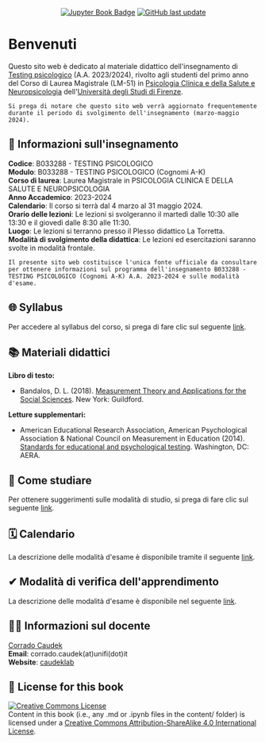 <div align="center">

<a target="_blank" rel="noopener noreferrer" href="https://ccaudek.github.io/psy_test">![Jupyter Book Badge](https://jupyterbook.org/badge.svg)</a> <a target="_blank" rel="noopener noreferrer" href="https://github.com/ccaudek/psy_test">![GitHub last update](https://img.shields.io/github/last-commit/ccaudek/psy_test?color=blue&label=last%20update)</a>

</div>

# Benvenuti

Questo sito web è dedicato al materiale didattico dell'insegnamento di [Testing psicologico](https://www.unifi.it/p-ins2-2023-690310-0.html) (A.A. 2023/2024), rivolto agli studenti del primo anno del Corso di Laurea Magistrale (LM-51) in [Psicologia Clinica e della Salute e Neuropsicologia](https://www.psicologia.unifi.it/vp-418-corso-di-laurea-magistrale-in-psicologia-clinica-e-della-salute-e-neuropsicologia-classe-lm-51.html) dell'[Università degli Studi di Firenze](https://www.unifi.it/).

```{warning}
Si prega di notare che questo sito web verrà aggiornato frequentemente durante il periodo di svolgimento dell'insegnamento (marzo-maggio 2024).
```

## 📝 Informazioni sull'insegnamento

**Codice**: B033288 - TESTING PSICOLOGICO </br>
**Modulo**: B033288 - TESTING PSICOLOGICO (Cognomi A-K) </br>
**Corso di laurea**:  Laurea Magistrale in PSICOLOGIA CLINICA E DELLA SALUTE E NEUROPSICOLOGIA </br>
**Anno Accademico**: 2023-2024 </br>
**Calendario**: Il corso si terrà dal 4 marzo al 31 maggio 2024.</br>
**Orario delle lezioni**: Le lezioni si svolgeranno il martedì dalle 10:30 alle 13:30 e il giovedì dalle 8:30 alle 11:30.</br>
**Luogo**: Le lezioni si terranno presso il Plesso didattico La Torretta.</br>
**Modalità di svolgimento della didattica**: Le lezioni ed esercitazioni saranno svolte in modalità frontale.</br>

```{admonition} Importante
Il presente sito web costituisce l'unica fonte ufficiale da consultare per ottenere informazioni sul programma dell'insegnamento B033288 - TESTING PSICOLOGICO (Cognomi A-K) A.A. 2023-2024 e sulle modalità d'esame.
```

## 🌐 Syllabus

Per accedere al syllabus del corso, si prega di fare clic sul seguente [link](syllabus/syllabus.ipynb).

## 📚 Materiali didattici

**Libro di testo:**

- Bandalos, D. L. (2018). [Measurement Theory and Applications for the Social Sciences](https://www.guilford.com/books/Measurement-Theory-and-Applications-for-the-Social-Sciences/Deborah-Bandalos/9781462532131).  New York:  Guildford.

**Letture supplementari:**

- American Educational Research Association, American Psychological Association & National Council on Measurement in Education (2014).  [Standards for educational and psychological testing](https://www.aera.net/Publications/Books/Standards-for-Educational-Psychological-Testing-2014-Edition).  Washington, DC:  AERA. </br>

## 💭 Come studiare

Per ottenere suggerimenti sulle modalità di studio, si prega di fare clic sul seguente [link](syllabus/study_method.ipynb).

## 🗓️ Calendario

La descrizione delle modalità d'esame è disponibile tramite il seguente [link](TODO).

## ✔ Modalità di verifica dell'apprendimento

La descrizione delle modalità d'esame è disponibile nel seguente [link](syllabus/exam.ipynb).

## 👨‍🏫 Informazioni sul docente

[Corrado Caudek](https://www.unifi.it/p-doc2-2008-0-A-2c2a342f3b29-1.html)<br>
**Email**: corrado.caudek(at)unifi(dot)it<br>
**Website**: [caudeklab](https://ccaudek.github.io/caudeklab)</br>

## 🎫 License for this book

<a rel="license" target="_blank" rel="noopener noreferrer" href="http://creativecommons.org/licenses/by-sa/4.0/"><img alt="Creative Commons License" style="border-width:0" src="https://i.creativecommons.org/l/by-sa/4.0/88x31.png" /></a><br />
Content in this book (i.e., any .md or .ipynb files in the content/ folder) is licensed under a <a rel="license" target="_blank" rel="noopener noreferrer" href="http://creativecommons.org/licenses/by-sa/4.0/">Creative Commons Attribution-ShareAlike 4.0 International License</a>.
